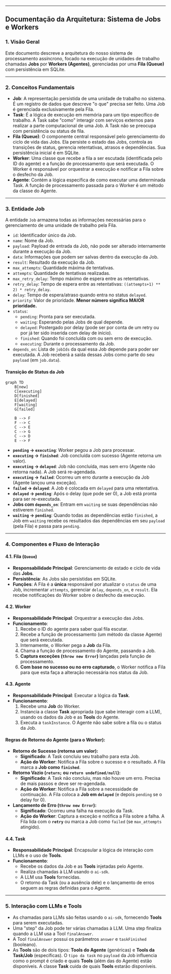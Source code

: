 
---

## Documentação da Arquitetura: Sistema de Jobs e Workers

### 1. Visão Geral

Este documento descreve a arquitetura do nosso sistema de processamento assíncrono, focado na execução de unidades de trabalho chamadas **Jobs** por **Workers (Agentes)**, gerenciadas por uma **Fila (Queue)** com persistência em SQLite.

---

### 2. Conceitos Fundamentais

* **Job**: A representação persistida de uma unidade de trabalho no sistema. É um registro de dados que descreve "o que" precisa ser feito. Uma Job é gerenciada exclusivamente pela Fila.
* **Task**: É a lógica de execução em memória para um tipo específico de trabalho. A Task sabe "como" interagir com serviços externos para realizar a parte computacional de uma Job. A Task não se preocupa com persistência ou status de fila.
* **Fila (Queue)**: O componente central responsável pelo gerenciamento do ciclo de vida das Jobs. Ela persiste o estado das Jobs, controla as transições de status, gerencia retentativas, atrasos e dependências. Sua persistência inicial é em SQLite.
* **Worker**: Uma classe que recebe a fila a ser escutada (identificada pelo ID do agente) e a função de processamento que será executada. O Worker é responsável por orquestrar a execução e notificar a Fila sobre o desfecho da Job.
* **Agente**: Contém a lógica específica de como executar uma determinada Task. A função de processamento passada para o Worker é um método da classe do Agente.

---

### 3. Entidade Job

A entidade `Job` armazena todas as informações necessárias para o gerenciamento de uma unidade de trabalho pela Fila.

* `id`: Identificador único da Job.
* `name`: Nome da Job.
* `payload`: Payload de entrada da Job, não pode ser alterado internamente durante a execução da Job.
* `data`: Informações que podem ser salvas dentro da execução da Job.
* `result`: Resultado da execução da Job.
* `max_attempts`: Quantidade máxima de tentativas.
* `attempts`: Quantidade de tentativas realizadas.
* `max_retry_delay`: Tempo máximo de espera entre as retentativas.
* `retry_delay`: Tempo de espera entre as retentativas: `((attempts+1) ** 2) * retry_delay`.
* `delay`: Tempo de espera/atraso quando entra no status `delayed`.
* `priority`: Valor de prioridade. **Menor número significa MAIOR prioridade.**
* `status`:
    * `pending`: Pronta para ser executada.
    * `waiting`: Esperando pelas Jobs de qual depende.
    * `delayed`: Postergado por delay (pode ser por conta de um retry ou por já ter sido inserida com delay de início).
    * `finished`: Quando foi concluída com ou sem erro de execução.
    * `executing`: Durante o processamento da Job.
* `depends_on`: Lista de `jobIds` da qual essa Job depende para poder ser executada. A Job receberá a saída dessas Jobs como parte do seu `payload` (em `job.data`).

#### Transição de Status da Job

```mermaid
graph TD
    B[new]
    C[executing]
    D[finished]
    E[delayed]
    F[waiting]
    G[failed]

    B --> F
    F --> C
    C --> E
    C --> G
    C --> D
    E --> F
```


* **`pending` -> `executing`**: Worker pegou a Job para processar.
* **`executing` -> `finished`**: Job concluída com sucesso (Agente retorna um valor).
* **`executing` -> `delayed`**: Job não concluída, mas sem erro (Agente não retorna nada). A Job será re-agendada.
* **`executing` -> `failed`**: Ocorreu um erro durante a execução da Job (Agente lançou uma exceção).
* **`failed` -> `delayed`**: A Job é colocada em `delayed` para uma retentativa.
* **`delayed` -> `pending`**: Após o delay (que pode ser 0), a Job está pronta para ser re-executada.
* **Jobs com `depends_on`**: Entram em `waiting` se suas dependências não estiverem `finished`.
* **`waiting` -> `pending`**: Quando todas as dependências estão `finished`, a Job em `waiting` recebe os resultados das dependências em seu `payload` (pela Fila) e passa para `pending`.

---

### 4. Componentes e Fluxo de Interação

#### 4.1. Fila (`Queue`)

* **Responsabilidade Principal**: Gerenciamento de estado e ciclo de vida das **Jobs**.
* **Persistência**: As Jobs são persistidas em SQLite.
* **Funções**: A Fila é a **única** responsável por atualizar o `status` de uma Job, incrementar `attempts`, gerenciar `delay`, `depends_on`, e `result`. Ela recebe notificações do Worker sobre o desfecho da execução.

#### 4.2. Worker

* **Responsabilidade Principal**: Orquestrar a execução das Jobs.
* **Funcionamento**:
    1.  Recebe o ID do agente para saber qual fila escutar.
    2.  Recebe a função de processamento (um método da classe Agente) que será executada.
    3.  Internamente, o Worker pega a **Job** da Fila.
    4.  Chama a função de processamento do Agente, passando a Job.
    5.  **Captura exceções (`throw new Error`)** lançadas pela função de processamento.
    6.  **Com base no sucesso ou no erro capturado**, o Worker notifica a Fila para que esta faça a alteração necessária nos status da Job.

#### 4.3. Agente

* **Responsabilidade Principal**: Executar a lógica da **Task**.
* **Funcionamento**:
    1.  Recebe uma **Job** do Worker.
    2.  Instancia a classe **Task** apropriada (que sabe interagir com a LLM), usando os dados da Job e as **Tools** do Agente.
    3.  Executa a `taskInstance`. O Agente não sabe sobre a fila ou o status da Job.

#### **Regras de Retorno do Agente (para o Worker):**

* **Retorno de Sucesso (retorna um valor):**
    * **Significado**: A Task concluiu seu trabalho para esta Job.
    * **Ação do Worker**: Notifica a Fila sobre o sucesso e o resultado. A Fila marca a **Job como `finished`**.
* **Retorno Vazio (`return;` ou `return undefined/null`):**
    * **Significado**: A Task não concluiu, mas não houve um erro. Precisa de mais passos e deve ser re-agendada.
    * **Ação do Worker**: Notifica a Fila sobre a necessidade de continuação. A Fila coloca a **Job em `delayed`** (e depois `pending` se o delay for 0).
* **Lançamento de Erro (`throw new Error`):**
    * **Significado**: Ocorreu uma falha na execução da Task.
    * **Ação do Worker**: Captura a exceção e notifica a Fila sobre a falha. A Fila lida com o **`retry`** ou marca a Job como `failed` (se `max_attempts` atingido).

#### 4.4. Task

* **Responsabilidade Principal**: Encapsular a lógica de interação com LLMs e o uso de **Tools**.
* **Funcionamento**:
    * Recebe os dados da Job e as **Tools** injetadas pelo Agente.
    * Realiza chamadas à LLM usando o `ai-sdk`.
    * A LLM usa **Tools** fornecidas.
    * O retorno da Task (ou a ausência dele) e o lançamento de erros seguem as regras definidas para o Agente.

---

### 5. Interação com LLMs e Tools

* As chamadas para LLMs são feitas usando o `ai-sdk`, fornecendo **Tools** para serem executadas.
* Uma "step" da Job pode ter várias chamadas à LLM. Uma step finaliza quando a LLM usa a Tool `finalAnswer`.
* A Tool `finalAnswer` possui os parâmetros `answer` e `taskFinished` (booleano).
* As **Tools** são de dois tipos: **Tools do Agente** (genéricas) e **Tools da Task/Job** (específicas). O `tipo da task` no `payload` da Job influencia como o prompt é criado e quais **Tools** (além das do Agente) estão disponíveis. A classe **Task** cuida de quais **Tools** estarão disponíveis.